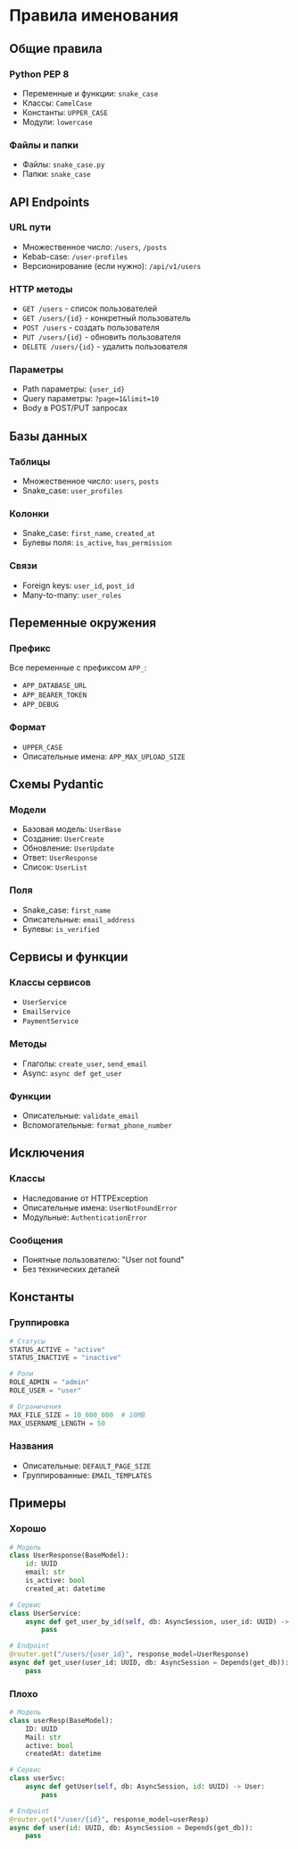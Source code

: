 # Правила именования

## Общие правила

### Python PEP 8
- Переменные и функции: `snake_case`
- Классы: `CamelCase` 
- Константы: `UPPER_CASE`
- Модули: `lowercase`

### Файлы и папки
- Файлы: `snake_case.py`
- Папки: `snake_case`

## API Endpoints

### URL пути
- Множественное число: `/users`, `/posts`
- Kebab-case: `/user-profiles`
- Версионирование (если нужно): `/api/v1/users`

### HTTP методы
- `GET /users` - список пользователей
- `GET /users/{id}` - конкретный пользователь
- `POST /users` - создать пользователя
- `PUT /users/{id}` - обновить пользователя
- `DELETE /users/{id}` - удалить пользователя

### Параметры
- Path параметры: `{user_id}`
- Query параметры: `?page=1&limit=10`
- Body в POST/PUT запросах

## Базы данных

### Таблицы
- Множественное число: `users`, `posts`
- Snake_case: `user_profiles`

### Колонки
- Snake_case: `first_name`, `created_at`
- Булевы поля: `is_active`, `has_permission`

### Связи
- Foreign keys: `user_id`, `post_id`
- Many-to-many: `user_roles`

## Переменные окружения

### Префикс
Все переменные с префиксом `APP_`:
- `APP_DATABASE_URL`
- `APP_BEARER_TOKEN`
- `APP_DEBUG`

### Формат
- `UPPER_CASE`
- Описательные имена: `APP_MAX_UPLOAD_SIZE`

## Схемы Pydantic

### Модели
- Базовая модель: `UserBase`
- Создание: `UserCreate`
- Обновление: `UserUpdate`
- Ответ: `UserResponse`
- Список: `UserList`

### Поля
- Snake_case: `first_name`
- Описательные: `email_address`
- Булевы: `is_verified`

## Сервисы и функции

### Классы сервисов
- `UserService`
- `EmailService`
- `PaymentService`

### Методы
- Глаголы: `create_user`, `send_email`
- Async: `async def get_user`

### Функции
- Описательные: `validate_email`
- Вспомогательные: `format_phone_number`

## Исключения

### Классы
- Наследование от HTTPException
- Описательные имена: `UserNotFoundError`
- Модульные: `AuthenticationError`

### Сообщения
- Понятные пользователю: "User not found"
- Без технических деталей

## Константы

### Группировка
```python
# Статусы
STATUS_ACTIVE = "active"
STATUS_INACTIVE = "inactive"

# Роли
ROLE_ADMIN = "admin"
ROLE_USER = "user"

# Ограничения
MAX_FILE_SIZE = 10_000_000  # 10MB
MAX_USERNAME_LENGTH = 50
```

### Названия
- Описательные: `DEFAULT_PAGE_SIZE`
- Группированные: `EMAIL_TEMPLATES`

## Примеры

### Хорошо
```python
# Модель
class UserResponse(BaseModel):
    id: UUID
    email: str
    is_active: bool
    created_at: datetime

# Сервис
class UserService:
    async def get_user_by_id(self, db: AsyncSession, user_id: UUID) -> User:
        pass

# Endpoint
@router.get("/users/{user_id}", response_model=UserResponse)
async def get_user(user_id: UUID, db: AsyncSession = Depends(get_db)):
    pass
```

### Плохо
```python
# Модель
class userResp(BaseModel):
    ID: UUID
    Mail: str
    active: bool
    createdAt: datetime

# Сервис  
class userSvc:
    async def getUser(self, db: AsyncSession, id: UUID) -> User:
        pass

# Endpoint
@router.get("/user/{id}", response_model=userResp)
async def user(id: UUID, db: AsyncSession = Depends(get_db)):
    pass
```